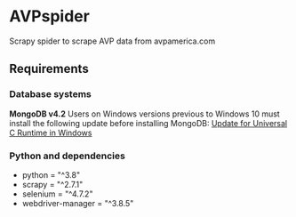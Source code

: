 # AVPspider
Scrapy spider to scrape AVP data from avpamerica.com

## Requirements

### Database systems
**MongoDB v4.2**
Users on Windows versions previous to Windows 10 must install the following update before installing MongoDB: [Update for Universal C Runtime in Windows
](https://support.microsoft.com/en-us/topic/update-for-universal-c-runtime-in-windows-c0514201-7fe6-95a3-b0a5-287930f3560c)

### Python and dependencies
- python = "^3.8"
- scrapy = "^2.7.1"
- selenium = "^4.7.2"
- webdriver-manager = "^3.8.5"
